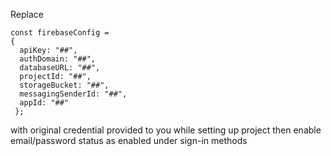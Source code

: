 Replace 

    const firebaseConfig = 
    {
      apiKey: "##",	
      authDomain: "##",
      databaseURL: "##",
      projectId: "##",
      storageBucket: "##",
      messagingSenderId: "##",
      appId: "##"
     };
 
 with original credential provided to you while setting up project
 then enable email/password status as enabled under sign-in methods
